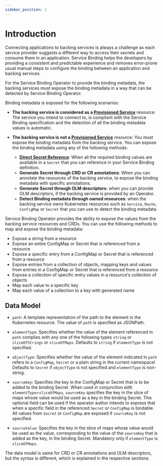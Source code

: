 ```yaml
---
sidebar_position: 1
---
```


# Introduction

Connecting applications to backing services is always a challenge as each
service provider suggests a different way to access their secrets and consume
them in an application.  Service Binding helps the developers by providing a
consistent and predictable experience and removes error-prone usual manual steps
to configure the binding between an application and backing services.

For the Service Binding Operator to provide the binding metadata, the backing
services must expose the binding metadata in a way that can be detected by
Service Binding Operator.

Binding metadata is exposed for the following scenarios:
 
* **The backing service is considered as a [Provisioned
  Service][provisioned-service]** resource: The service you intend to connect
  to, is compliant with the Service Binding specification and the detection of
  all the binding metadata values is automatic.

* **The backing service is not a [Provisioned Service][provisioned-service]**
  resource: You must expose the binding metadata from the backing service.  You
  can expose the binding metadata using any of the following methods:
  * **[Direct Secret Reference][direct-secret-reference]**: When all the
    required binding values are available in a `Secret` that you can reference
    in your Service Binding definition.
  * **Generate Secret through CRD or CR annotations**: When you can annotate the
    resources of the backing service, to expose the binding metadata with
    specific annotations.
  * **Generate Secret through OLM descriptors**: when you can provide OLM
    descriptors, if the backing service is provided by an Operator.
  * **Detect Binding metadata through owned resources**: when the backing
    service owns Kubernetes resources such as `Service`, `Route`, `ConfigMap` or
    `Secret` that you can use to detect the binding metadata.

Service Binding Operator provides the ability to expose the values from the
backing service resources and CRDs.  You can use the following methods to map
and expose the binding metadata:

- Expose a string from a resource
- Expose an entire ConfigMap or Secret that is referenced from a resource
- Expose a specific entry from a ConfigMap or Secret that is referenced from a resource
- Expose entries from a collection of objects, mapping keys and values from
  entries in a ConfigMap or Secret that is referenced from a resource
- Expose a collection of specific entry values in a resource's collection of
  objects
- Map each value to a specific key
- Map each value of a collection to a key with generated name

## Data Model

* `path`: A template representation of the path to the element in the Kubernetes
  resource.  The value of `path` is specified as JSONPath.

* `elementType`: Specifies whether the value of the element referenced in `path`
   complies with any one of the following types `string` or `sliceOfStrings` or
   `sliceOfMaps`.  Defaults to `string` if `elementType` is not specified.

* `objectType`: Specifies whether the value of the element indicated in `path`
  refers to a `ConfigMap`, `Secret` or a plain string in the current namespace!
  Defaults to `Secret` if `objectType` is not specified and `elementType` is
  non-string.

* `sourceKey`: Specifies the key in the ConfigMap or Secret that is to be added
  to the binding Secret.  When used in conjunction with
  `elementType`=`sliceOfMaps`, `sourceKey` specifies the key in the slice of
  maps whose value would be used as a key in the binding Secret.  This optional
  field can be used if the operator author intends to express that when a
  specific field in the referenced `Secret` or `ConfigMap` is bindable.  All
  values from `Secret` or `ConfigMap` are exposed if `sourceKey` is not
  specified.

* `sourceValue`: Specifies the key in the slice of maps whose value would be
  used as the value, corresponding to the value of the `sourceKey` that is added
  as the key, in the binding Secret.  Mandatory only if `elementType` is
  `sliceOfMaps`.

The data model is same for CRD or CR annotations and OLM descriptors, but the
syntax is different, which is explained in the respective sections.

[provisioned-service]: https://github.com/k8s-service-bindings/spec#provisioned-service
[direct-secret-reference]: https://github.com/k8s-service-bindings/spec#direct-secret-reference
